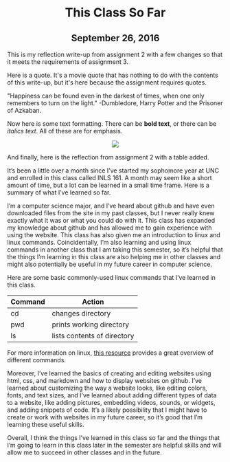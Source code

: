 <div style="text-align:center">

# This Class So Far

## September 26, 2016

</div>

This is my reflection write-up from assignment 2 with a few changes so
that it meets the requirements of assignment 3.

Here is a quote. It's a movie quote that has nothing to do with the contents
of this write-up, but it's here because the assignment requires quotes.

"Happiness can be found even in the darkest of times, when one only remembers to turn on the light." -Dumbledore, 
Harry Potter and the Prisoner of Azkaban.

Now here is some text formatting. There can be **bold text**, or there
can be *italics text*. All of these are for emphasis.

<div style="text-align:center">

![](https://67.media.tumblr.com/71666ba4f4f21e87bd0d16281410d99b/tumblr_ofo6m62Zxl1tpp2lco1_500.gif)

</div>

And finally, here is the reflection from assignment 2 with a table
added.

It’s been a little over a month since I’ve started my sophomore year at
UNC and enrolled in this class called INLS 161. A month may seem like a
short amount of time, but a lot can be learned in a small time frame.
Here is a summary of what I’ve learned so far.

I’m a computer science major, and I’ve heard about github and have even
downloaded files from the site in my past classes, but I never really
knew exactly what it was or what you could do with it. This class has
expanded my knowledge about github and has allowed me to gain experience
with using the website. This class has also given me an introduction to
linux and linux commands. Coincidentally, I’m also learning and using
linux commands in another class that I am taking this semester, so it’s
helpful that the things I’m learning in this class are also helping me
in other classes and might also potentially be useful in my future
career in computer science.

Here are some basic commonly-used linux commands that I’ve learned in
this class.

| Command | Action                      |
|---------|-----------------------------|
| cd      | changes directory           |
| pwd     | prints working directory    |
| ls      | lists contents of directory |

For more information on linux, [this
resource](http://linuxcommand.org/lc3_learning_the_shell.php) provides a
great overview of different commands.

Moreover, I’ve learned the basics of creating and editing websites using
html, css, and markdown and how to display websites on github. I’ve
learned about customizing the way a website looks, like editing colors,
fonts, and text sizes, and I’ve learned about adding different types of
data to a website, like adding pictures, embedding videos, sounds, or
widgets, and adding snippets of code. It’s a likely possibility that I
might have to create or work with websites in my future career, so it’s
good that I’m learning these useful skills.

Overall, I think the things I’ve learned in this class so far and the
things that I’m going to learn in this class later in the semester are
helpful skills and will allow me to succeed in other classes and in the
future.
